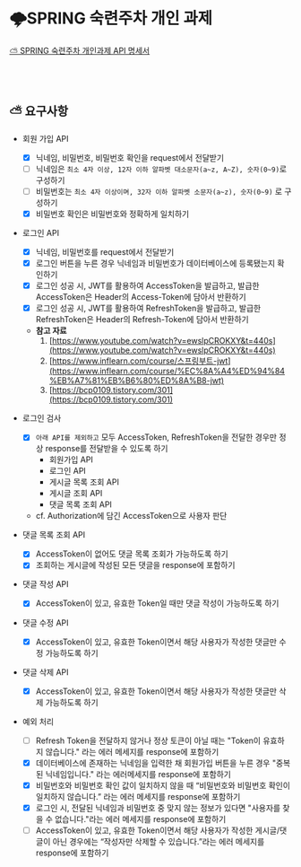 # 🌩️SPRING 숙련주차 개인 과제

[⛅ SPRING 숙련주차 개인과제 API 명세서](https://www.notion.so/ca222e7053114cc48444d58f3fabe5e0)

<br><br>

## ⛅ 요구사항

- 회원 가입 API
    - [x]  닉네임, 비밀번호, 비밀번호 확인을 request에서 전달받기
    - [ ]  닉네임은 `최소 4자 이상, 12자 이하 알파벳 대소문자(a~z, A~Z), 숫자(0~9)`로 구성하기
    - [ ]  비밀번호는 `최소 4자 이상이며, 32자 이하 알파벳 소문자(a~z), 숫자(0~9)` 로 구성하기
    - [x]  비밀번호 확인은 비밀번호와 정확하게 일치하기
- 로그인 API
    - [x]  닉네임, 비밀번호를 request에서 전달받기
    - [x]  로그인 버튼을 누른 경우 닉네임과 비밀번호가 데이터베이스에 등록됐는지 확인하기
    - [x]  로그인 성공 시, JWT를 활용하여 AccessToken을 발급하고, 
    발급한 AccessToken은 Header의 Access-Token에 담아서 반환하기
    - [x]  로그인 성공 시, JWT를 활용하여 RefreshToken을 발급하고,
    발급한 RefreshToken은 Header의 Refresh-Token에 담아서 반환하기
    - **참고 자료**
        1. [https://www.youtube.com/watch?v=ewslpCROKXY&t=440s](https://www.youtube.com/watch?v=ewslpCROKXY&t=440s)
        2. [https://www.inflearn.com/course/스프링부트-jwt](https://www.inflearn.com/course/%EC%8A%A4%ED%94%84%EB%A7%81%EB%B6%80%ED%8A%B8-jwt)
        3. [https://bcp0109.tistory.com/301](https://bcp0109.tistory.com/301)
    
- 로그인 검사
    - [x]  `아래 API를 제외하고` 모두 AccessToken, RefreshToken을 전달한 경우만 정상 response를 전달받을 수 있도록 하기
        - 회원가입 API
        - 로그인 API
        - 게시글 목록 조회 API
        - 게시글 조회 API
        - 댓글 목록 조회 API
    - cf. Authorization에 담긴 AccessToken으로 사용자 판단
- 댓글 목록 조회 API
    - [x]  AccessToken이 없어도 댓글 목록 조회가 가능하도록 하기
    - [x]  조회하는 게시글에 작성된 모든 댓글을 response에 포함하기
- 댓글 작성 API
    - [x]  AccessToken이 있고, 유효한 Token일 때만 댓글 작성이 가능하도록 하기
- 댓글 수정 API
    - [x]  AccessToken이 있고, 유효한 Token이면서 해당 사용자가 작성한 댓글만 수정 가능하도록 하기
- 댓글 삭제 API
    - [x]  AccessToken이 있고, 유효한 Token이면서 해당  사용자가 작성한 댓글만 삭제 가능하도록 하기
- 예외 처리
    - [ ]  Refresh Token을 전달하지 않거나 정상 토큰이 아닐 때는 "Token이 유효하지 않습니다." 라는 에러 메세지를 response에 포함하기
    - [x]  데이터베이스에 존재하는 닉네임을 입력한 채 회원가입 버튼을 누른 경우 "중복된 닉네임입니다." 라는 에러메세지를 response에 포함하기
    - [x]  비밀번호와 비밀번호 확인 값이 일치하지 않을 때 “비밀번호와 비밀번호 확인이 일치하지 않습니다.” 라는 에러 메세지를 response에 포함하기
    - [x]  로그인 시, 전달된 닉네임과 비밀번호 중 맞지 않는 정보가 있다면 "사용자를 찾을 수 없습니다."라는 에러 메세지를 response에 포함하기
    - [ ]  AccessToken이 있고, 유효한 Token이면서 해당 사용자가 작성한 게시글/댓글이 아닌 경우에는 “작성자만 삭제할 수 있습니다.”라는 에러 메세지를 response에 포함하기
